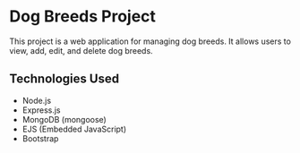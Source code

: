 # Dog Breeds Project

This project is a web application for managing dog breeds. It allows users to view, add, edit, and delete dog breeds.

## Technologies Used

- Node.js
- Express.js
- MongoDB (mongoose)
- EJS (Embedded JavaScript)
- Bootstrap
